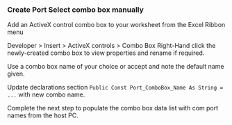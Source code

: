 ### Create Port Select combo box manually

Add an ActiveX control combo box to your worksheet from the Excel Ribbon menu 

Developer > Insert > ActiveX controls > Combo Box
Right-Hand click the newly-created combo box to view properties and rename if required.

Use a combo box name of your choice or accept and note the default name given.

Update declarations section `Public Const Port_ComboBox_Name As String = ...` with new combo name.

Complete the next step to populate the combo box data list with com port names from the host PC.

